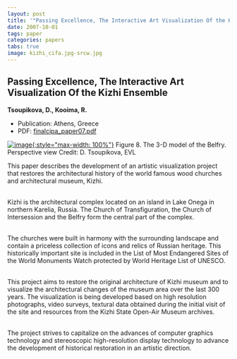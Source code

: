 ```yaml
---
layout: post
title: '"Passing Excellence, The Interactive Art Visualization Of the Kizhi Ensemble"'
date: 2007-10-01
tags: paper
categories: papers
tabs: true
image: kizhi_cifa.jpg-srcw.jpg
---
```


## Passing Excellence, The Interactive Art Visualization Of the Kizhi Ensemble
**Tsoupikova, D., Kooima, R.**
- Publication: Athens, Greece
- PDF: [finalcipa_paper07.pdf](/documents/finalcipa_paper07.pdf)


[![image](https://www.evl.uic.edu/output/originals/kizhi_cifa.jpg-srcw.jpg){:style="max-width: 100%"}](https://www.evl.uic.edu/output/originals/kizhi_cifa.jpg-srcw.jpg)
Figure 8. The 3-D model of the Belfry. Perspective view
Credit: D. Tsoupikova, EVL

This paper describes the development of an artistic visualization project that restores the architectural history of the world famous wood churches and architectural museum, Kizhi.<br><br>

Kizhi is the architectural complex located on an island in Lake Onega in northern Karelia, Russia. The Church of Transfiguration, the Church of Intersession and the Belfry form the central part of the complex.<br><br>

The churches were built in harmony with the surrounding landscape and contain a priceless collection of icons and relics of Russian heritage. This historically important site is included in the List of Most Endangered Sites of the World Monuments Watch protected by World Heritage List of UNESCO.<br><br>

This project aims to restore the original architecture of Kizhi museum and to visualize the architectural changes of the museum area over the last 300 years. The visualization is being developed based on high resolution photographs, video surveys, textural data obtained during the initial visit of the site and resources from the Kizhi State Open-Air Museum archives.<br><br>

The project strives to capitalize on the advances of computer graphics technology and stereoscopic high-resolution display technology to advance the development of historical restoration in an artistic direction.